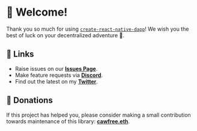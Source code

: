 # 👋 Welcome!
Thank you so much for using [`create-react-native-dapp`](https://github.com/cawfree/create-react-native-dapp)! We wish you the best of luck on your decentralized adventure 🦄.

## 🔗 Links
  - Raise issues on our [**Issues Page**](https://github.com/cawfree/create-react-native-dapp/issues).
  - Make feature requests via [**Discord**](https://discord.com/invite/PeqrwpCDwc).
  - Find out the latest on my [**Twitter**](https://twitter.com/cawfree).

## 🙏 Donations
If this project has helped you, please consider making a small contribution towards maintenance of this library:
[**cawfree.eth**](https://etherscan.io/address/0x312e71162df834a87a2684d30562b94816b0f072).
